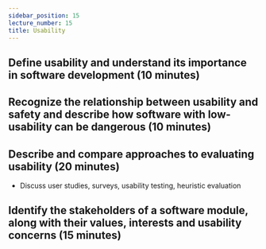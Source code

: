 ```yaml
---
sidebar_position: 15
lecture_number: 15
title: Usability
---
```


## Define usability and understand its importance in software development (10 minutes)

## Recognize the relationship between usability and safety and describe how software with low-usability can be dangerous (10 minutes)

## Describe and compare approaches to evaluating usability (20 minutes)
- Discuss user studies, surveys, usability testing, heuristic evaluation

## Identify the stakeholders of a software module, along with their values, interests and usability concerns (15 minutes)
